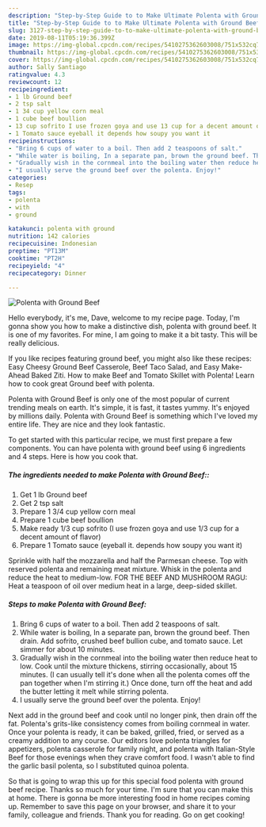 ```yaml
---
description: "Step-by-Step Guide to to Make Ultimate Polenta with Ground Beef"
title: "Step-by-Step Guide to to Make Ultimate Polenta with Ground Beef"
slug: 3127-step-by-step-guide-to-to-make-ultimate-polenta-with-ground-beef
date: 2019-08-11T05:19:36.399Z
image: https://img-global.cpcdn.com/recipes/5410275362603008/751x532cq70/polenta-with-ground-beef-recipe-main-photo.jpg
thumbnail: https://img-global.cpcdn.com/recipes/5410275362603008/751x532cq70/polenta-with-ground-beef-recipe-main-photo.jpg
cover: https://img-global.cpcdn.com/recipes/5410275362603008/751x532cq70/polenta-with-ground-beef-recipe-main-photo.jpg
author: Sally Santiago
ratingvalue: 4.3
reviewcount: 12
recipeingredient:
- 1 lb Ground beef
- 2 tsp salt
- 1 34 cup yellow corn meal
- 1 cube beef boullion
- 13 cup sofrito I use frozen goya and use 13 cup for a decent amount of flavor
- 1 Tomato sauce eyeball it depends how soupy you want it
recipeinstructions:
- "Bring 6 cups of water to a boil. Then add 2 teaspoons of salt."
- "While water is boiling, In a separate pan, brown the ground beef. Then drain. Add sofrito, crushed beef bullion cube, and tomato sauce. Let simmer for about 10 minutes."
- "Gradually wish in the cornmeal into the boiling water then reduce heat to low. Cook until the mixture thickens, stirring occasionally, about 15 minutes. (I can usually tell it&#39;s done when all the polenta comes off the pan together when I&#39;m stirring it.) Once done, turn off the heat and add the butter letting it melt while stirring polenta."
- "I usually serve the ground beef over the polenta. Enjoy!"
categories:
- Resep
tags:
- polenta
- with
- ground

katakunci: polenta with ground
nutrition: 142 calories
recipecuisine: Indonesian
preptime: "PT13M"
cooktime: "PT2H"
recipeyield: "4"
recipecategory: Dinner

---
```



![Polenta with Ground Beef](https://img-global.cpcdn.com/recipes/5410275362603008/751x532cq70/polenta-with-ground-beef-recipe-main-photo.jpg)

Hello everybody, it's me, Dave, welcome to my recipe page. Today, I'm gonna show you how to make a distinctive dish, polenta with ground beef. It is one of my favorites. For mine, I am going to make it a bit tasty. This will be really delicious.

If you like recipes featuring ground beef, you might also like these recipes: Easy Cheesy Ground Beef Casserole, Beef Taco Salad, and Easy Make-Ahead Baked Ziti. How to make Beef and Tomato Skillet with Polenta! Learn how to cook great Ground beef with polenta.

Polenta with Ground Beef is only one of the most popular of current trending meals on earth. It's simple, it is fast, it tastes yummy. It's enjoyed by millions daily. Polenta with Ground Beef is something which I've loved my entire life. They are nice and they look fantastic.


To get started with this particular recipe, we must first prepare a few components. You can have polenta with ground beef using 6 ingredients and 4 steps. Here is how you cook that.

##### The ingredients needed to make Polenta with Ground Beef::

1. Get 1 lb Ground beef
1. Get 2 tsp salt
1. Prepare 1 3/4 cup yellow corn meal
1. Prepare 1 cube beef boullion
1. Make ready 1/3 cup sofrito (I use frozen goya and use 1/3 cup for a decent amount of flavor)
1. Prepare 1 Tomato sauce (eyeball it. depends how soupy you want it)


Sprinkle with half the mozzarella and half the Parmesan cheese. Top with reserved polenta and remaining meat mixture. Whisk in the polenta and reduce the heat to medium-low. FOR THE BEEF AND MUSHROOM RAGU: Heat a teaspoon of oil over medium heat in a large, deep-sided skillet. 

##### Steps to make Polenta with Ground Beef:

1. Bring 6 cups of water to a boil. Then add 2 teaspoons of salt.
1. While water is boiling, In a separate pan, brown the ground beef. Then drain. Add sofrito, crushed beef bullion cube, and tomato sauce. Let simmer for about 10 minutes.
1. Gradually wish in the cornmeal into the boiling water then reduce heat to low. Cook until the mixture thickens, stirring occasionally, about 15 minutes. (I can usually tell it&#39;s done when all the polenta comes off the pan together when I&#39;m stirring it.) Once done, turn off the heat and add the butter letting it melt while stirring polenta.
1. I usually serve the ground beef over the polenta. Enjoy!


Next add in the ground beef and cook until no longer pink, then drain off the fat. Polenta&#39;s grits-like consistency comes from boiling cornmeal in water. Once your polenta is ready, it can be baked, grilled, fried, or served as a creamy addition to any course. Our editors love polenta triangles for appetizers, polenta casserole for family night, and polenta with Italian-Style Beef for those evenings when they crave comfort food. I wasn&#39;t able to find the garlic basil polenta, so I substituted quinoa polenta. 

So that is going to wrap this up for this special food polenta with ground beef recipe. Thanks so much for your time. I'm sure that you can make this at home. There is gonna be more interesting food in home recipes coming up. Remember to save this page on your browser, and share it to your family, colleague and friends. Thank you for reading. Go on get cooking!
